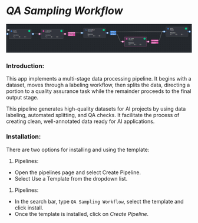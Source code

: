 # *QA Sampling Workflow*

<img src="assets/pipeline.png" alt="Image of the pipeline">

### Introduction:

This app implements a multi-stage data processing pipeline. It begins with a dataset, moves through a labeling 
workflow, then splits the data, directing a portion to a quality assurance task while the remainder proceeds to the 
final output stage.

This pipeline generates high-quality datasets for AI projects by using data labeling, automated splitting, 
and QA checks. It facilitate the process of creating clean, well-annotated data ready for AI applications.

### Installation:

There are two options for installing and using the template:

1. Pipelines:

* Open the pipelines page and select Create Pipeline.
* Select Use a Template from the dropdown list.


1. Pipelines:

* In the search bar, type `QA Sampling Workflow`, select the template and click install.
* Once the template is installed, click on *Create Pipeline*.

[//]: # (### Usage:)

[//]: # ()

[//]: # (For the complete documentation of the Active learning pipeline, please refer to)

[//]: # (the [Active Learning Pipeline Documentation]&#40;https://dataloop.ai/docs/active-learning-pipeline&#41;)
